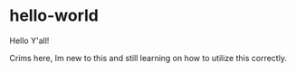 # hello-world

Hello Y'all!

Crims here, Im new to this and still learning on how to utilize this correctly.
